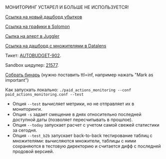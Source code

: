 МОНИТОРИНГ УСТАРЕЛ И БОЛЬШЕ НЕ ИСПОЛЬЗУЕТСЯ!

[Ссылка на новый дашборд убытков](https://datalens.yandex-team.ru/ynr26z5wt46ir-paid-actions-dashboard?tab=B9&state=c74e0283137)

[Ссылка на графики в Solomon](https://solomon.yandex-team.ru/?project=cpa_autobudget&dashboard=paid_actions_monitoring&b=31d&e=)

[Сылка на алерт в Juggler](https://juggler.yandex-team.ru/check_details/?host=paid_actions_monitoring&service=profit&last=1MONTH)

[Ссылка на дашборд с множителями в Datalens](https://datalens.yandex-team.ru/dashboards/72h6u6qd50m23-paid-actions-multipliers)

Тикет: [AUTOBUDGET-902](https://st.yandex-team.ru/AUTOBUDGET-902).

Sandbox шедулер: [21577](https://sandbox.yandex-team.ru/scheduler/21577/view).

[Собрать бинарь](https://sandbox.yandex-team.ru/task/662731328/view) (нужно поставить ttl=inf, например нажать "Mark as important")

Как запускать локально: `./paid_actions_monitoring --conf paid_actions_monitoring.conf --test`
- Опция `--test` вычисляет метрики, но не отправляет их в мониторинги.
- Опция `-s` задает смещение в днях относительно последней доступной даты (позволяет пересчитывать в прошлое).
- Опция `--today` запускает расчет с учетом самой свежей статистики за сегодня.
- Опция `--test_b2b` запускает back-to-back тестирование таблиц с множителями: вычисляются множители, таблицы с ними сохраняются в тестовую директорию и считается дифф с последней продовой версией.
